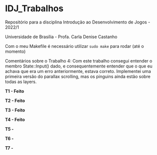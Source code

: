# IDJ_Trabalhos
Repositório para a disciplina Introdução ao Desenvolvimento de Jogos - 2022/1

Universidade de Brasília - Profa. Carla Denise Castanho

Com o meu Makefile é necessário utilizar `sudo make` para rodar (até o momento)

Comentários sobre o Trabalho 4: Com este trabalho consegui entender o membro State::Input() dado, e consequentemente entender que o que eu achava que era um erro anteriormente, estava correto. Implementei uma primeira versão do parallax scrolling, mas os pinguins ainda estão sobre todas as layers. 

**T1 - Feito**

**T2 - Feito**

**T3 - Feito**  

**T4 - Feito**  

**T5 -**  

**T6 -**

**T7 -**  

